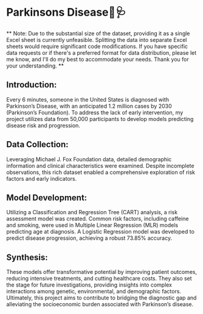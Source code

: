 # Parkinsons Disease💊🩺

** Note: Due to the substantial size of the dataset, providing it as a single Excel sheet is currently unfeasible. Splitting the data into separate Excel sheets would require significant code modifications. If you have specific data requests or if there's a preferred format for data distribution, please let me know, and I'll do my best to accommodate your needs. Thank you for your understanding. **

## Introduction:
Every 6 minutes, someone in the United States is diagnosed with Parkinson’s Disease, with an anticipated 1.2 million cases by 2030 (Parkinson’s Foundation). To address the lack of early intervention, my project utilizes data from 50,000 participants to develop models predicting disease risk and progression.

## Data Collection:
Leveraging Michael J. Fox Foundation data, detailed demographic information and clinical characteristics were examined. Despite incomplete observations, this rich dataset enabled a comprehensive exploration of risk factors and early indicators.

## Model Development:
Utilizing a Classification and Regression Tree (CART) analysis, a risk assessment model was created. Common risk factors, including caffeine and smoking, were used in Multiple Linear Regression (MLR) models predicting age at diagnosis. A Logistic Regression model was developed to predict disease progression, achieving a robust 73.85% accuracy.

## Synthesis:
These models offer transformative potential by improving patient outcomes, reducing intensive treatments, and cutting healthcare costs. They also set the stage for future investigations, providing insights into complex interactions among genetic, environmental, and demographic factors. Ultimately, this project aims to contribute to bridging the diagnostic gap and alleviating the socioeconomic burden associated with Parkinson’s disease.
